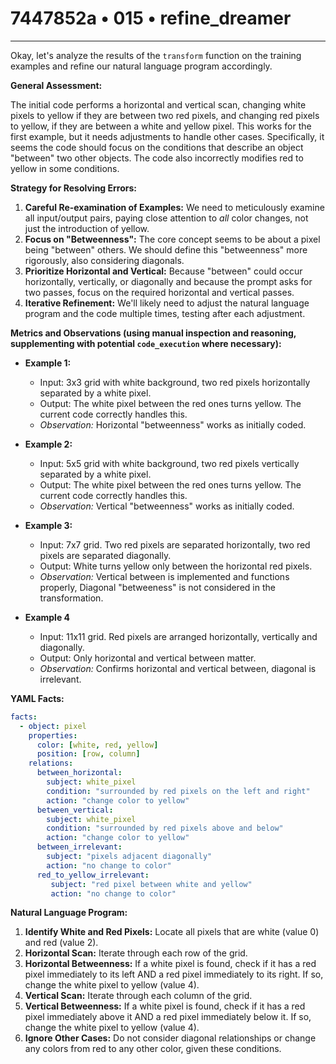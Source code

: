 # 7447852a • 015 • refine_dreamer

---
Okay, let's analyze the results of the `transform` function on the training examples and refine our natural language program accordingly.

**General Assessment:**

The initial code performs a horizontal and vertical scan, changing white pixels to yellow if they are between two red pixels, and changing red pixels to yellow, if they are between a white and yellow pixel. This works for the first example, but it needs adjustments to handle other cases. Specifically, it seems the code should focus on the conditions that describe an object "between" two other objects. The code also incorrectly modifies red to yellow in some conditions.

**Strategy for Resolving Errors:**

1.  **Careful Re-examination of Examples:** We need to meticulously examine all input/output pairs, paying close attention to *all* color changes, not just the introduction of yellow.
2.  **Focus on "Betweenness":** The core concept seems to be about a pixel being "between" others. We should define this "betweenness" more rigorously, also considering diagonals.
3.  **Prioritize Horizontal and Vertical:** Because "between" could occur horizontally, vertically, or diagonally and because the prompt asks for two passes, focus on the required horizontal and vertical passes.
4.  **Iterative Refinement:** We'll likely need to adjust the natural language program and the code multiple times, testing after each adjustment.

**Metrics and Observations (using manual inspection and reasoning, supplementing with potential `code_execution` where necessary):**

*   **Example 1:**
    *   Input: 3x3 grid with white background, two red pixels horizontally separated by a white pixel.
    *   Output: The white pixel between the red ones turns yellow. The current code correctly handles this.
    *   *Observation:* Horizontal "betweenness" works as initially coded.

*   **Example 2:**
    *   Input: 5x5 grid with white background, two red pixels vertically separated by a white pixel.
    *   Output: The white pixel between the red ones turns yellow. The current code correctly handles this.
    *   *Observation:* Vertical "betweenness" works as initially coded.

*   **Example 3:**
    *   Input: 7x7 grid. Two red pixels are separated horizontally, two red pixels are separated diagonally.
    *   Output: White turns yellow only between the horizontal red pixels.
    *    *Observation:* Vertical between is implemented and functions properly, Diagonal "betweeness" is not considered in the transformation.

* **Example 4**
    * Input: 11x11 grid. Red pixels are arranged horizontally, vertically and diagonally.
    * Output: Only horizontal and vertical between matter.
    * *Observation:* Confirms horizontal and vertical between, diagonal is irrelevant.

**YAML Facts:**

```yaml
facts:
  - object: pixel
    properties:
      color: [white, red, yellow]
      position: [row, column]
    relations:
      between_horizontal:
        subject: white_pixel
        condition: "surrounded by red pixels on the left and right"
        action: "change color to yellow"
      between_vertical:
        subject: white_pixel
        condition: "surrounded by red pixels above and below"
        action: "change color to yellow"
      between_irrelevant:
        subject: "pixels adjacent diagonally"
        action: "no change to color"
      red_to_yellow_irrelevant:
         subject: "red pixel between white and yellow"
         action: "no change to color"
```

**Natural Language Program:**

1.  **Identify White and Red Pixels:** Locate all pixels that are white (value 0) and red (value 2).
2.  **Horizontal Scan:** Iterate through each row of the grid.
3.  **Horizontal Betweenness:** If a white pixel is found, check if it has a red pixel immediately to its left AND a red pixel immediately to its right. If so, change the white pixel to yellow (value 4).
4.  **Vertical Scan:** Iterate through each column of the grid.
5.  **Vertical Betweenness:** If a white pixel is found, check if it has a red pixel immediately above it AND a red pixel immediately below it. If so, change the white pixel to yellow (value 4).
6.  **Ignore Other Cases:** Do not consider diagonal relationships or change any colors from red to any other color, given these conditions.

